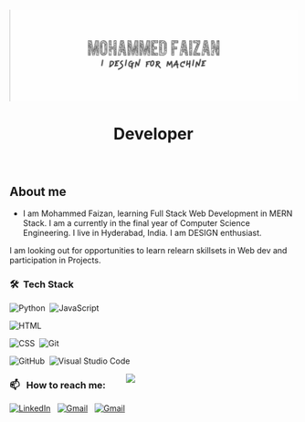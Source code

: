 
### <img src="name3.jpeg.jpg" width='1000' align="center"/>
<h1 align = "center">Developer</h1>

### &nbsp; <h2 >About me</h1>

 - I am Mohammed Faizan, learning Full Stack Web Development in MERN Stack. I am a currently in the final year of Computer Science Engineering. I live in Hyderabad, India. I am DESIGN enthusiast.
 

I am looking out for opportunities to learn relearn skillsets in Web dev and participation in Projects.



### 🛠 &nbsp;Tech Stack

![Python](https://img.shields.io/badge/-Python-05122A?style=flat&logo=python)&nbsp;
![JavaScript](https://img.shields.io/badge/-JavaScript-05122A?style=flat&logo=javascript)&nbsp;

![HTML](https://img.shields.io/badge/-HTML-05122A?style=flat&logo=HTML5)&nbsp;

![CSS](https://img.shields.io/badge/-CSS-05122A?style=flat&logo=CSS3&logoColor=1572B6)&nbsp;
![Git](https://img.shields.io/badge/-Git-05122A?style=flat&logo=git)&nbsp;

![GitHub](https://img.shields.io/badge/-GitHub-05122A?style=flat&logo=github)&nbsp;
![Visual Studio Code](https://img.shields.io/badge/-Visual%20Studio%20Code-05122A?style=flat&logo=visual-studio-code&logoColor=007ACC)&nbsp;

<img src="https://api.daily.dev/devcards/b6664f435dc943cbae73b0c5b96dd48b.png?r=zq0" width='300' align="right"/>

### 📫 &nbsp; How to reach me:


<a href="https://www.linkedin.com/in/mohammed-faizan-8390931aa/"><img alt="LinkedIn" src="https://img.shields.io/badge/linkedin%20-%230077B5.svg?&style=flat&logo=linkedin&logoColor=white"/></a> &nbsp;
<a href="mailto:mohddfaizan@gmail.com"><img alt="Gmail" src="https://img.shields.io/badge/Gmail-D14836?style=flat&logo=gmail&logoColor=white" /></a> &nbsp;
<a href="mailto:faizanoic.com@gmail.com"><img alt="Gmail" src="https://img.shields.io/badge/Gmail-D14836?style=flat&logo=gmail&logoColor=white" /></a> &nbsp;
